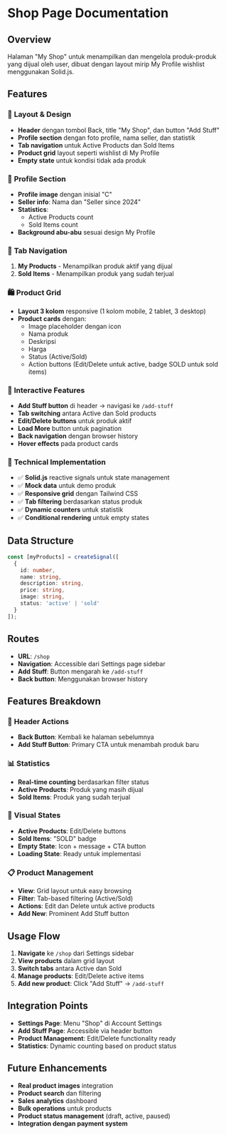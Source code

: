 # Shop Page Documentation

## Overview
Halaman "My Shop" untuk menampilkan dan mengelola produk-produk yang dijual oleh user, dibuat dengan layout mirip My Profile wishlist menggunakan Solid.js.

## Features

### 🎨 **Layout & Design**
- **Header** dengan tombol Back, title "My Shop", dan button "Add Stuff"
- **Profile section** dengan foto profile, nama seller, dan statistik
- **Tab navigation** untuk Active Products dan Sold Items
- **Product grid** layout seperti wishlist di My Profile
- **Empty state** untuk kondisi tidak ada produk

### 👤 **Profile Section**
- **Profile image** dengan inisial "C"
- **Seller info**: Nama dan "Seller since 2024"
- **Statistics**: 
  - Active Products count
  - Sold Items count
- **Background abu-abu** sesuai design My Profile

### 📱 **Tab Navigation**
1. **My Products** - Menampilkan produk aktif yang dijual
2. **Sold Items** - Menampilkan produk yang sudah terjual

### 🛍️ **Product Grid**
- **Layout 3 kolom** responsive (1 kolom mobile, 2 tablet, 3 desktop)
- **Product cards** dengan:
  - Image placeholder dengan icon
  - Nama produk
  - Deskripsi
  - Harga
  - Status (Active/Sold)
  - Action buttons (Edit/Delete untuk active, badge SOLD untuk sold items)

### 🔧 **Interactive Features**
- **Add Stuff button** di header → navigasi ke `/add-stuff`
- **Tab switching** antara Active dan Sold products
- **Edit/Delete buttons** untuk produk aktif
- **Load More** button untuk pagination
- **Back navigation** dengan browser history
- **Hover effects** pada product cards

### 📱 **Technical Implementation**
- ✅ **Solid.js** reactive signals untuk state management
- ✅ **Mock data** untuk demo produk
- ✅ **Responsive grid** dengan Tailwind CSS
- ✅ **Tab filtering** berdasarkan status produk
- ✅ **Dynamic counters** untuk statistik
- ✅ **Conditional rendering** untuk empty states

## Data Structure
```typescript
const [myProducts] = createSignal([
  {
    id: number,
    name: string,
    description: string,
    price: string,
    image: string,
    status: 'active' | 'sold'
  }
]);
```

## Routes
- **URL**: `/shop`
- **Navigation**: Accessible dari Settings page sidebar
- **Add Stuff**: Button mengarah ke `/add-stuff`
- **Back button**: Menggunakan browser history

## Features Breakdown

### 🎯 **Header Actions**
- **Back Button**: Kembali ke halaman sebelumnya
- **Add Stuff Button**: Primary CTA untuk menambah produk baru

### 📊 **Statistics**
- **Real-time counting** berdasarkan filter status
- **Active Products**: Produk yang masih dijual
- **Sold Items**: Produk yang sudah terjual

### 🎨 **Visual States**
- **Active Products**: Edit/Delete buttons
- **Sold Items**: "SOLD" badge
- **Empty State**: Icon + message + CTA button
- **Loading State**: Ready untuk implementasi

### 📋 **Product Management**
- **View**: Grid layout untuk easy browsing
- **Filter**: Tab-based filtering (Active/Sold)
- **Actions**: Edit dan Delete untuk active products
- **Add New**: Prominent Add Stuff button

## Usage Flow
1. **Navigate** ke `/shop` dari Settings sidebar
2. **View products** dalam grid layout
3. **Switch tabs** antara Active dan Sold
4. **Manage products**: Edit/Delete active items
5. **Add new product**: Click "Add Stuff" → `/add-stuff`

## Integration Points
- **Settings Page**: Menu "Shop" di Account Settings
- **Add Stuff Page**: Accessible via header button
- **Product Management**: Edit/Delete functionality ready
- **Statistics**: Dynamic counting based on product status

## Future Enhancements
- **Real product images** integration
- **Product search** dan filtering
- **Sales analytics** dashboard
- **Bulk operations** untuk products
- **Product status management** (draft, active, paused)
- **Integration dengan payment system**